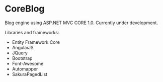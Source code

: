 # CoreBlog
Blog engine using ASP.NET MVC CORE 1.0. Currently under development.
<p>Libraries and frameworks:
<ul>
  <li>Entity Framework Core</li>
  <li>AngularJS</li>
  <li>JQuery</li>
  <li>Bootstrap</li>
  <li>Font-Awesome</li>
  <li>Automapper</li>
  <li>SakuraPagedList</li>
  </ul></p>

